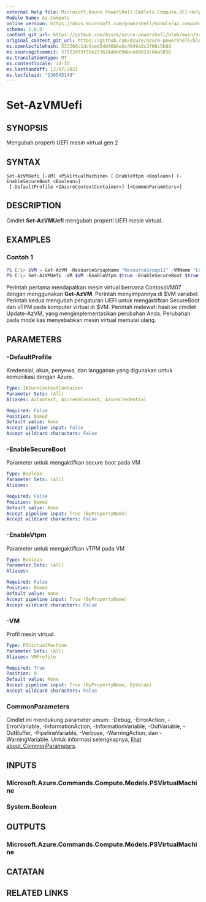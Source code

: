 ```yaml
---
external help file: Microsoft.Azure.PowerShell.Cmdlets.Compute.dll-Help.xml
Module Name: Az.Compute
online version: https://docs.microsoft.com/powershell/module/az.compute/set-azvmuefi
schema: 2.0.0
content_git_url: https://github.com/Azure/azure-powershell/blob/main/src/Compute/Compute/help/Set-AzVMUefi.md
original_content_git_url: https://github.com/Azure/azure-powershell/blob/main/src/Compute/Compute/help/Set-AzVMUefi.md
ms.openlocfilehash: 533366c1dc6ced54946b6e6c4049a3c3f08c5b89
ms.sourcegitcommit: 579224f3f35e223624deb694bceb0033c84a5856
ms.translationtype: MT
ms.contentlocale: id-ID
ms.lasthandoff: 12/07/2021
ms.locfileid: "136545149"
---
```

# Set-AzVMUefi

## SYNOPSIS
Mengubah properti UEFI mesin virtual gen 2

## SYNTAX

```
Set-AzVMUefi [-VM] <PSVirtualMachine> [-EnableVtpm <Boolean>] [-EnableSecureBoot <Boolean>]
 [-DefaultProfile <IAzureContextContainer>] [<CommonParameters>]
```

## DESCRIPTION
Cmdlet **Set-AzVMUefi** mengubah properti UEFI mesin virtual.

## EXAMPLES

### Contoh 1
```powershell
PS C:\> $VM = Get-AzVM -ResourceGroupName "ResourceGroup11" -VMName "ContosoVM07"
PS C:\> Set-AzVMUefi -VM $VM -EnableVtpm $true -EnableSecureBoot $true
```

Perintah pertama mendapatkan mesin virtual bernama ContosoVM07 dengan menggunakan **Get-AzVM**.
Perintah menyimpannya di $VM variabel.
Perintah kedua mengubah pengaturan UEFI untuk mengaktifkan SecureBoot dan vTPM pada komputer virtual di $VM.
Perintah melewati hasil ke cmdlet Update-AzVM, yang mengimplementasikan perubahan Anda.
Perubahan pada mode kas menyebabkan mesin virtual memulai ulang.

## PARAMETERS

### -DefaultProfile
Kredensial, akun, penyewa, dan langganan yang digunakan untuk komunikasi dengan Azure.

```yaml
Type: IAzureContextContainer
Parameter Sets: (All)
Aliases: AzContext, AzureRmContext, AzureCredential

Required: False
Position: Named
Default value: None
Accept pipeline input: False
Accept wildcard characters: False
```

### -EnableSecureBoot
Parameter untuk mengaktifkan secure boot pada VM

```yaml
Type: Boolean
Parameter Sets: (All)
Aliases:

Required: False
Position: Named
Default value: None
Accept pipeline input: True (ByPropertyName)
Accept wildcard characters: False
```

### -EnableVtpm
Parameter untuk mengaktifkan vTPM pada VM

```yaml
Type: Boolean
Parameter Sets: (All)
Aliases:

Required: False
Position: Named
Default value: None
Accept pipeline input: True (ByPropertyName)
Accept wildcard characters: False
```

### -VM
Profil mesin virtual.

```yaml
Type: PSVirtualMachine
Parameter Sets: (All)
Aliases: VMProfile

Required: True
Position: 0
Default value: None
Accept pipeline input: True (ByPropertyName, ByValue)
Accept wildcard characters: False
```

### CommonParameters
Cmdlet ini mendukung parameter umum: -Debug, -ErrorAction, -ErrorVariable, -InformationAction, -InformationVariable, -OutVariable, -OutBuffer, -PipelineVariable, -Verbose, -WarningAction, dan -WarningVariable. Untuk informasi selengkapnya, [lihat about_CommonParameters](http://go.microsoft.com/fwlink/?LinkID=113216).

## INPUTS

### Microsoft.Azure.Commands.Compute.Models.PSVirtualMachine

### System.Boolean

## OUTPUTS

### Microsoft.Azure.Commands.Compute.Models.PSVirtualMachine

## CATATAN

## RELATED LINKS
